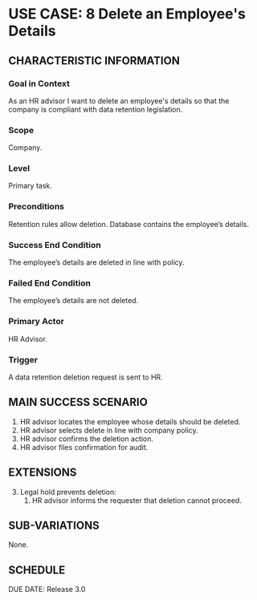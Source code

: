 # USE CASE: 8 Delete an Employee's Details

## CHARACTERISTIC INFORMATION

### Goal in Context

As an HR advisor I want to delete an employee's details so that the company is compliant with data retention legislation.

### Scope

Company.

### Level

Primary task.

### Preconditions

Retention rules allow deletion. Database contains the employee’s details.

### Success End Condition

The employee’s details are deleted in line with policy.
### Failed End Condition

The employee’s details are not deleted.

### Primary Actor

HR Advisor.

### Trigger

A data retention deletion request is sent to HR.

## MAIN SUCCESS SCENARIO

1. HR advisor locates the employee whose details should be deleted.
2. HR advisor selects delete in line with company policy.
3. HR advisor confirms the deletion action.
4. HR advisor files confirmation for audit.
## EXTENSIONS

3. Legal hold prevents deletion:
   1. HR advisor informs the requester that deletion cannot proceed.

## SUB-VARIATIONS

None.

## SCHEDULE

DUE DATE: Release 3.0
